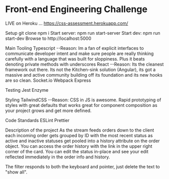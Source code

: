 # Front-end Engineering Challenge

LIVE on Heroku ... https://css-assessment.herokuapp.com/

Setup
  git clone
  npm i
  Start server: npm run start-server
  Start dev: npm run start-dev
  Browse to http://localhost:5000

Main Tooling
  Typescript
  --Reason: Im a fan of explicit interfaces to communicate developer intent and make sure 
    people are really thinking carefully with a language that was built for sloppiness. Plus 
    it beats denoting private methods with underscores
  React
  --Reason: Its the cleanest framework out there. Its not the Kitchen-sink solution (Angular),
    its got a massive and active community building off its foundation and its new hooks are 
    so clean.
  Socket.io
  Webpack
  Express
  
Testing
  Jest
  Enzyme

Styling
  TailwindCSS
  --Reason: CSS in JS is awesome. Rapid prototyping of styles with great defaults
    that works great for component composition as your project grows and get more 
    defined. 

Code Standards
  ESLint
  Prettier

Description of the project
As the stream feeds orders down to the client each incoming order gets grouped by ID 
with the most recent status as active and inactive statuses get pooled into a history 
attribute on the order object. You can access the order history with the link in the 
upper right corner of the card. You can edit the status in-place and see your edit 
reflected immediately in the order info and history. 

The filter responds to both the keyboard and pointer, just delete the text to "show all".
